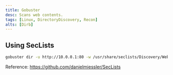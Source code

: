 ```yaml
---
title: Gobuster
desc: Scans web contents.
tags: [Linux, DirectoryDiscovery, Recon]
alts: [Dirb]
---
```


## Using SecLists

```sh
gobuster dir -u http://10.0.0.1:80 -w /usr/share/seclists/Discovery/Web-Content/common.txt
```

Reference:
<a href="https://github.com/danielmiessler/SecLists" target="_blank" rel="noopener noreferrer">
    https://github.com/danielmiessler/SecLists
</a>